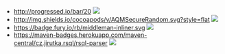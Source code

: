- http://progressed.io/bar/20 ![](http://progressed.io/bar/20)
- http://img.shields.io/cocoapods/v/AQMSecureRandom.svg?style=flat ![](http://img.shields.io/cocoapods/v/AQMSecureRandom.svg?style=flat)
- https://badge.fury.io/rb/middleman-inliner.svg ![](https://badge.fury.io/rb/middleman-inliner.svg)
- https://maven-badges.herokuapp.com/maven-central/cz.jirutka.rsql/rsql-parser ![](https://maven-badges.herokuapp.com/maven-central/cz.jirutka.rsql/rsql-parser)
